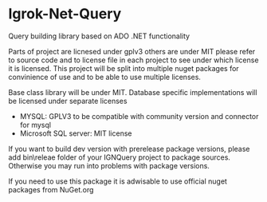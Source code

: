 # Igrok-Net-Query
Query building library based on ADO .NET functionality

Parts of project are licnesed under gplv3 others are under MIT please refer to source code and to license file in each project to see under which license it is licensed.
This project will be split into multiple nuget packages for convinience of use and to be able to use multiple licenses.

Base class library will be under MIT.
Database specific implementations will be licensed under separate licenses
 * MYSQL: GPLV3 to be compatible with community version and connector for mysql
 * Microsoft SQL server: MIT license

If you want to build dev version with prerelease package versions, please add bin\releae folder of your IGNQuery project to package sources.
Otherwise you may run into problems with package versions.

If you need to use this package it is adwisable to use official nuget packages from NuGet.org